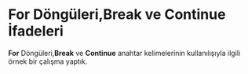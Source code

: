 # For Döngüleri,Break ve Continue İfadeleri #
**For** Döngüleri,**Break** ve **Continue** anahtar kelimelerinin kullanılışıyla ilgili örnek bir çalışma yaptık. 
